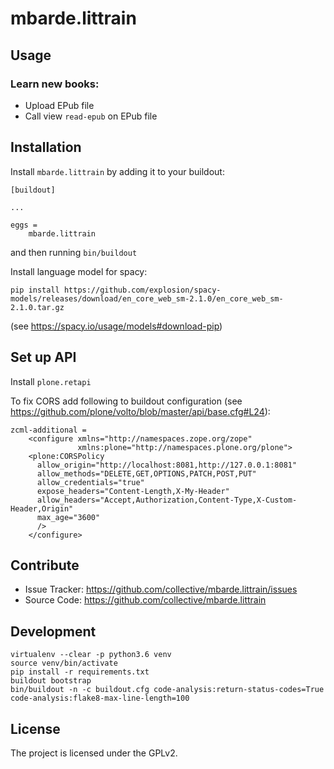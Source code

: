 # mbarde.littrain

## Usage

### Learn new books:
- Upload EPub file
- Call view `read-epub` on EPub file



Installation
------------

Install `mbarde.littrain` by adding it to your buildout:

    [buildout]

    ...

    eggs =
        mbarde.littrain


and then running ``bin/buildout``

Install language model for spacy:

```
pip install https://github.com/explosion/spacy-models/releases/download/en_core_web_sm-2.1.0/en_core_web_sm-2.1.0.tar.gz
```

(see https://spacy.io/usage/models#download-pip)

Set up API
------------

Install `plone.retapi`

To fix CORS add following to buildout configuration (see https://github.com/plone/volto/blob/master/api/base.cfg#L24):

```
zcml-additional =
    <configure xmlns="http://namespaces.zope.org/zope"
               xmlns:plone="http://namespaces.plone.org/plone">
    <plone:CORSPolicy
      allow_origin="http://localhost:8081,http://127.0.0.1:8081"
      allow_methods="DELETE,GET,OPTIONS,PATCH,POST,PUT"
      allow_credentials="true"
      expose_headers="Content-Length,X-My-Header"
      allow_headers="Accept,Authorization,Content-Type,X-Custom-Header,Origin"
      max_age="3600"
      />
    </configure>
```

Contribute
----------

- Issue Tracker: https://github.com/collective/mbarde.littrain/issues
- Source Code: https://github.com/collective/mbarde.littrain


Development
----------

```
virtualenv --clear -p python3.6 venv
source venv/bin/activate
pip install -r requirements.txt
buildout bootstrap
bin/buildout -n -c buildout.cfg code-analysis:return-status-codes=True code-analysis:flake8-max-line-length=100
```

License
-------

The project is licensed under the GPLv2.

